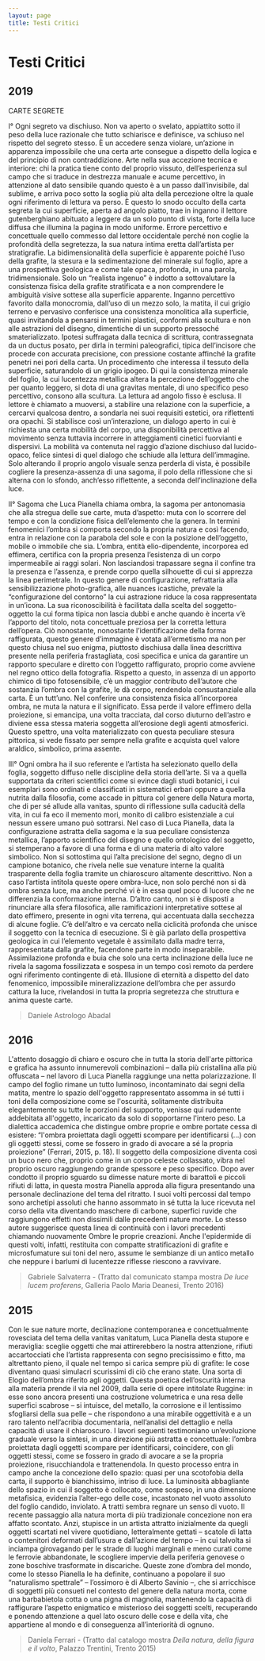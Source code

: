 ```yaml
---
layout: page
title: Testi Critici
---
```


# Testi Critici

## 2019

CARTE SEGRETE
 
I°
Ogni segreto va dischiuso. Non va aperto o svelato, appiattito sotto il peso della luce razionale che tutto schiarisce e definisce, va schiuso nel rispetto del segreto stesso. È un accedere senza violare, un’azione in apparenza impossibile che una certa arte consegue a dispetto della logica e del principio di non contraddizione. Arte nella sua accezione tecnica e interiore: chi la pratica tiene conto del proprio vissuto, dell’esperienza sul campo che si traduce in destrezza manuale e acume percettivo, in attenzione al dato sensibile quando questo è a un passo dall’invisibile, dal sublime, e arriva poco sotto la soglia più alta della percezione oltre la quale ogni riferimento di lettura va perso. È questo lo snodo occulto della carta segreta la cui superficie, aperta ad angolo piatto, trae in inganno il lettore gutenberghiano abituato a leggere da un solo punto di vista, forte della luce diffusa che illumina la pagina in modo uniforme. Errore percettivo e concettuale quello commesso dal lettore occidentale perché non coglie la profondità della segretezza, la sua natura intima eretta dall’artista per stratigrafie. La bidimensionalità della superficie è apparente poiché l’uso della grafite, la stesura e la sedimentazione del minerale sul foglio, apre a una prospettiva geologica e come tale opaca, profonda, in una parola, tridimensionale. Solo un “realista ingenuo” è indotto a sottovalutare la consistenza fisica della grafite stratificata e a non comprendere le ambiguità visive sottese alla superficie apparente. Inganno percettivo favorito dalla monocromia, dall’uso di un mezzo solo, la matita, il cui grigio terreno e pervasivo conferisce una consistenza monolitica alla superficie, quasi invitandola a pensarsi in termini plastici, conformi alla scultura e non alle astrazioni del disegno, dimentiche di un supporto pressoché smaterializzato. Ipotesi suffragata dalla tecnica di scrittura, contrassegnata da un ductus posato, per dirla in termini paleografici, tipica dell’incisore che procede con accurata precisione, con pressione costante affinché la grafite penetri nei pori della carta. Un procedimento che interessa il tessuto della superficie, saturandolo di un grigio ipogeo. Di qui la consistenza minerale del foglio, la cui lucentezza metallica altera la percezione dell’oggetto che per quanto leggero, si dota di una gravitas mentale, di uno specifico peso percettivo, consono alla scultura. La lettura ad angolo fisso è esclusa. Il lettore è chiamato a muoversi, a stabilire una relazione con la superficie, a cercarvi qualcosa dentro, a sondarla nei suoi requisiti estetici, ora riflettenti ora opachi. Si stabilisce così un’interazione, un dialogo aperto in cui è richiesta una certa mobilità del corpo, una disponibilità percettiva al movimento senza tuttavia incorrere in atteggiamenti cinetici fuorvianti e dispersivi. La mobilità va contenuta nel raggio d’azione dischiuso dal lucido-opaco, felice sintesi di quel dialogo che schiude alla lettura dell’immagine. Solo alterando il proprio angolo visuale senza perderla di vista, è possibile cogliere la presenza-assenza di una sagoma, il polo della riflessione che si alterna con lo sfondo, anch’esso riflettente, a seconda dell’inclinazione della luce.   

II°
Sagoma che Luca Pianella chiama ombra, la sagoma per antonomasia che alla stregua delle sue carte, muta d’aspetto: muta con lo scorrere del tempo e con la condizione fisica dell’elemento che la genera. In termini fenomenici l’ombra si comporta secondo la propria natura e così facendo, entra in relazione con la parabola del sole e con la posizione dell’oggetto, mobile o immobile che sia. L’ombra, entità elio-dipendente, incorporea ed effimera, certifica con la propria presenza l’esistenza di un corpo impermeabile ai raggi solari. Non lasciandosi trapassare segna il confine tra la presenza e l’assenza, e prende corpo quella silhouette di cui si apprezza la linea perimetrale. In questo genere di configurazione, refrattaria alla sensibilizzazione photo-grafica, alle nuances icastiche, prevale la “configurazione del contorno” la cui astrazione riduce la cosa rappresentata in un’icona. La sua riconoscibilità è facilitata dalla scelta del soggetto-oggetto la cui forma tipica non lascia dubbi e anche quando è incerta v’è l’apporto del titolo, nota concettuale preziosa per la corretta lettura dell’opera. Ciò nonostante, nonostante l’identificazione della forma raffigurata, questo genere d’immagine è votata all’ermetismo ma non per questo chiusa nel suo enigma, piuttosto dischiusa dalla linea descrittiva presente nella periferia frastagliata, così specifica e unica da garantire un rapporto speculare e diretto con l’oggetto raffigurato, proprio come avviene nel regno ottico della fotografia. Rispetto a questo, in assenza di un apporto chimico di tipo fotosensibile, c’è un maggior contributo dell’autore che sostanzia l’ombra con la grafite, le dà corpo, rendendola consustanziale alla carta. È un tutt’uno. Nel conferire una consistenza fisica all’incorporea ombra, ne muta la natura e il significato. Essa perde il valore effimero della proiezione, si emancipa, una volta tracciata, dal corso diuturno dell’astro e diviene essa stessa materia soggetta all’erosione degli agenti atmosferici. Questo spettro, una volta materializzato con questa peculiare stesura pittorica, si vede fissato per sempre nella grafite e acquista quel valore araldico, simbolico, prima assente. 
  
III°
Ogni ombra ha il suo referente e l’artista ha selezionato quello della foglia, soggetto diffuso nelle discipline della storia dell’arte. Si va a quella supportata da criteri scientifici come si evince dagli studi botanici, i cui esemplari sono ordinati e classificati in sistematici erbari oppure a quella nutrita dalla filosofia, come accade in pittura col genere della Natura morta, che di per sé allude alla vanitas, spunto di riflessione sulla caducità della vita, in cui fa eco il memento mori, monito di calibro esistenziale a cui nessun essere umano può sottrarsi. Nel caso di Luca Pianella, data la configurazione astratta della sagoma e la sua peculiare consistenza metallica, l’apporto scientifico del disegno e quello ontologico del soggetto, si stemperano a favore di una forma e di una materia di alto valore simbolico. Non si sottostima qui l’alta precisione del segno, degno di un campione botanico, che rivela nelle sue venature interne la qualità trasparente della foglia tramite un chiaroscuro altamente descrittivo. Non a caso l’artista intitola queste opere ombra-luce, non solo perché non si dà ombra senza luce, ma anche perché vi è in essa quel poco di lucore che ne differenzia la conformazione interna. D’altro canto, non si è disposti a rinunciare alla sfera filosofica, alle ramificazioni interpretative sottese al dato effimero, presente in ogni vita terrena, qui accentuata dalla secchezza di alcune foglie. C’è dell’altro e va cercato nella ciclicità profonda che unisce il soggetto con la tecnica di esecuzione. Si è già parlato della prospettiva geologica in cui l’elemento vegetale è assimilato dalla madre terra, rappresentata dalla grafite, facendone parte in modo inseparabile. Assimilazione profonda e buia che solo una certa inclinazione della luce ne rivela la sagoma fossilizzata e sospesa in un tempo così remoto da perdere ogni riferimento contingente di età. Illusione di eternità a dispetto del dato fenomenico, impossibile mineralizzazione dell’ombra che per assurdo cattura la luce, rivelandosi in tutta la propria segretezza che struttura e anima queste carte.

> Daniele Astrologo Abadal  


## 2016

L'attento dosaggio di chiaro e oscuro che in tutta la storia dell'arte pittorica e grafica ha assunto innumerevoli
combinazioni – dalla più cristallina alla più offuscata – nel lavoro di Luca Pianella raggiunge una netta polarizzazione. Il campo del foglio rimane un tutto luminoso, incontaminato dai segni della matita, mentre lo spazio dell'oggetto rappresentato assomma in sé tutti i toni della composizione come se l'oscurità, solitamente distribuita elegantemente su tutte le porzioni del supporto, venisse qui rudemente addebitata all'oggetto, incaricato da solo di sopportarne l'intero peso.
La dialettica accademica che distingue ombre proprie e ombre portate cessa di esistere: “l'ombra proiettata
dagli oggetti scompare per identificarsi (…) con gli oggetti stessi, come se fossero in grado di avocare a sé la
propria proiezione” (Ferrari, 2015, p. 18). Il soggetto della composizione diventa così un buco nero che,
proprio come in un corpo celeste collassato, vibra nel proprio oscuro raggiungendo grande spessore e peso
specifico.
Dopo aver condotto il proprio sguardo su dimesse nature morte di barattoli e piccoli rifiuti di latta, in questa
mostra Pianella approda alla figura presentando una personale declinazione del tema del ritratto. I suoi volti
percossi dal tempo sono archetipi assoluti che hanno assommato in sé tutta la luce ricevuta nel corso della
vita diventando maschere di carbone, superfici ruvide che raggiungono effetti non dissimili dalle precedenti
nature morte. Lo stesso autore suggerisce questa linea di continuità con i lavori precedenti chiamando
nuovamente Ombre le proprie creazioni. Anche l'epidermide di questi volti, infatti, restituita con compatte
stratificazioni di grafite e microsfumature sui toni del nero, assume le sembianze di un antico metallo che
neppure i barlumi di lucentezze riflesse riescono a ravvivare.


> Gabriele Salvaterra - (Tratto dal comunicato stampa mostra *De luce lucem proferens*, Galleria Paolo Maria Deanesi, Trento 2016)


## 2015

Con le sue nature morte, declinazione contemporanea e concettualmente rovesciata del tema della vanitas vanitatum, Luca Pianella desta stupore e meraviglia: sceglie oggetti che mai attirerebbero la nostra attenzione, rifiuti accartocciati che l’artista rappresenta con segno precisissimo e fitto, ma altrettanto pieno, il quale nel tempo si carica sempre più di grafite: le cose diventano quasi simulacri scurissimi di ciò che erano state. Una sorta di Elogio dell’ombra riferito agli oggetti.
Questa poetica dell’oscurità interna alla materia prende il via nel 2009, dalla serie di opere intitolate Ruggine: in esse sono ancora presenti una costruzione volumetrica e una resa delle superfici scabrose – si intuisce, del metallo, la corrosione e il lentissimo sfogliarsi della sua pelle – che rispondono a una mirabile oggettività e a un raro talento nell’acribia documentaria, nell’analisi del dettaglio e nella capacità di usare il chiaroscuro.
I lavori seguenti testimoniano un’evoluzione graduale verso la sintesi, in una direzione più astratta e concettuale: l’ombra proiettata dagli oggetti scompare per identificarsi, coincidere, con gli oggetti stessi, come se fossero in grado di avocare a se la propria proiezione, risucchiandola e trattenendola. In questo processo entra in campo anche la concezione dello spazio: quasi per una scotofobia della carta, il supporto è bianchissimo, intriso di luce. La luminosità abbagliante dello spazio in cui il soggetto è collocato, come sospeso, in una dimensione metafisica, evidenzia l’alter-ego delle cose, incastonato nel vuoto assoluto del foglio candido, inviolato. A tratti sembra regnare un senso di vuoto.
Il recente passaggio alla natura morta di più tradizionale concezione non era affatto scontato. Anzi, stupisce in un artista attratto inizialmente da quegli oggetti scartati nel vivere quotidiano, letteralmente gettati – scatole di latta o contenitori deformati dall’usura e dall’azione del tempo – in cui talvolta si inciampa girovagando per le strade di luoghi marginali e meno curati come le ferrovie abbandonate, le scogliere impervie della periferia genovese o zone boschive trasformate in discariche. Queste zone d’ombra del mondo, come lo stesso Pianella le ha definite, continuano a popolare il suo “naturalismo spettrale” – l’ossimoro è di Alberto Savinio –, che si arricchisce di soggetti più consueti nel contesto del genere della natura morta, come una barbabietola cotta o una pigna di magnolia, mantenendo la capacità di raffigurare l’aspetto enigmatico e misterioso dei soggetti scelti, recuperando e ponendo attenzione a quel lato oscuro delle cose e della vita, che appartiene al mondo e di conseguenza all’interiorità di ognuno.

> Daniela Ferrari - (Tratto dal catalogo mostra *Della natura, della figura e il volto*, Palazzo Trentini, Trento 2015)
